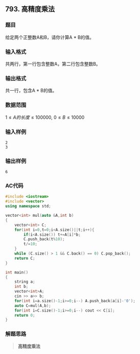 ##  793. 高精度乘法

### 题目

给定两个正整数A和B，请你计算A * B的值。

### 输入格式

共两行，第一行包含整数A，第二行包含整数B。

### 输出格式

共一行，包含A * B的值。

### 数据范围

$1≤A的长度≤100000$,
$0≤B≤10000$

### 输入样例

```
2
3
```

### 输出样例

```
6
```

### AC代码

```c++
#include <iostream>
#include <vector>
using namespace std;

vector<int> mul(auto &A,int b)
{
    vector<int> C;
    for(int i=0,t=0;i<A.size()||t;i++){
        if(i<A.size()) t+=A[i]*b;
        C.push_back(t%10);
        t/=10;
    }
    while (C.size() > 1 && C.back() == 0) C.pop_back();
    return C;
}

int main()
{
    string a;
    int b;
    vector<int>A;
    cin >> a>> b;
    for(int i=a.size()-1;i>=0;i--) A.push_back(a[i]-'0');
    auto C=mul(A,b);
    for(int i=C.size()-1;i>=0;i--) cout << C[i];
    return 0;
}
```

### 解题思路

>**高精度乘法**

